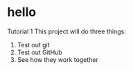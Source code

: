 # hello
Tutorial 1
This project will do three things:
1. Test out git
2. Test out GitHub
3. See how they work together
